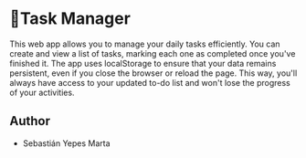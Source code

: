 # 📘Task Manager

This web app allows you to manage your daily tasks efficiently. You can create and view a list of tasks, marking each one as completed once you've finished it. The app uses localStorage to ensure that your data remains persistent, even if you close the browser or reload the page. This way, you'll always have access to your updated to-do list and won't lose the progress of your activities.


## Author 

- Sebastián Yepes Marta